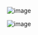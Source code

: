 ![image](https://user-images.githubusercontent.com/106158041/206523128-cce5ee7e-214d-4383-a342-f68e9d690cff.png)

 ![image](https://user-images.githubusercontent.com/106158041/206523631-a20cdaea-352f-473a-8d94-fc28fe52802b.png)
